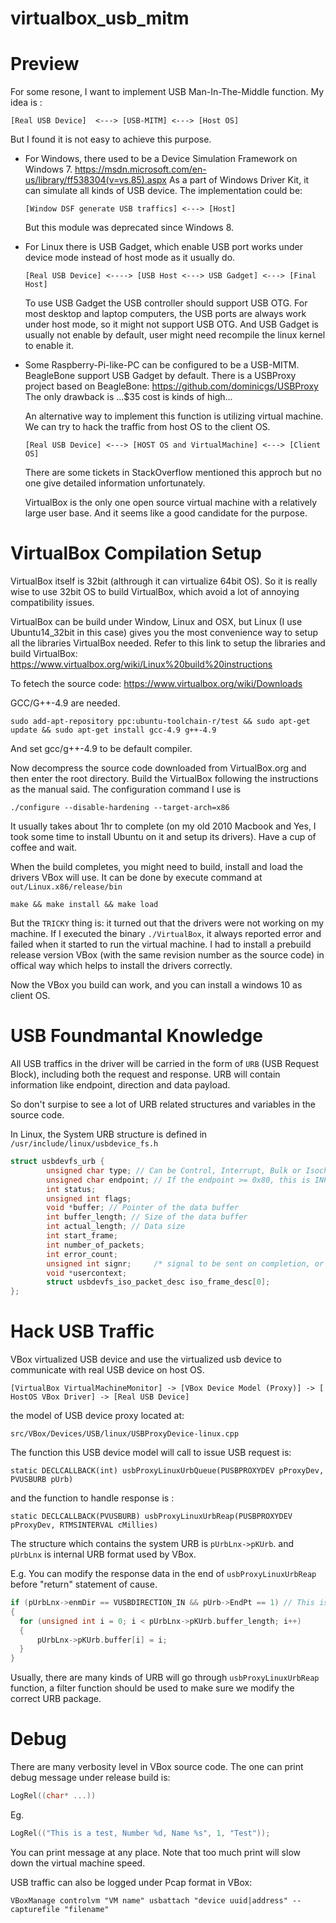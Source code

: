 # virtualbox_usb_mitm

Preview
=

For some resone, I want to implement USB Man-In-The-Middle function. 
My idea is :

`[Real USB Device]  <---> [USB-MITM] <---> [Host OS]`

But I found it is not easy to achieve this purpose.

- For Windows, there used to be a Device Simulation Framework on Windows 7. https://msdn.microsoft.com/en-us/library/ff538304(v=vs.85).aspx As a part of Windows Driver Kit, it can simulate all kinds of USB device. The implementation could be:

  `[Window DSF generate USB traffics] <---> [Host] `

  But this module was deprecated since Windows 8. 

- For Linux there is USB Gadget, which enable USB port works under device mode instead of host mode as it usually do. 

  `[Real USB Device] <----> [USB Host <---> USB Gadget] <---> [Final Host]`

  To use USB Gadget the USB controller should support USB OTG. For most desktop and laptop computers, the USB ports are always work under host mode, so it might not support USB OTG. And USB Gadget is usually not enable by default, user might need recompile the linux kernel to enable it.

- Some Raspberry-Pi-like-PC can be configured to be a USB-MITM. BeagleBone support USB Gadget by default. There is a USBProxy project based on BeagleBone: https://github.com/dominicgs/USBProxy
The only drawback is ...$35 cost is kinds of high...

  An alternative way to implement this function is utilizing virtual machine. We can try to hack the traffic from host OS to the client OS. 

  `[Real USB Device] <---> [HOST OS and VirtualMachine] <---> [Client OS]`
  
  There are some tickets in StackOverflow mentioned this approch but no one give detailed information unfortunately.
  
  VirtualBox is the only one open source virtual machine with a relatively large user base. And it seems like a good candidate for the purpose.
  
VirtualBox Compilation Setup
=

VirtualBox itself is 32bit (althrough it can virtualize 64bit OS). So it is really wise to use 32bit OS to build VirtualBox, which avoid a lot of annoying compatibility issues.

VirtualBox can be build under Window, Linux and OSX, but Linux (I use Ubuntu14_32bit in this case) gives you the most convenience way to setup all the libraries VirtualBox needed. Refer to this link to setup the libraries and build VirtualBox:
https://www.virtualbox.org/wiki/Linux%20build%20instructions

To fetech the source code:
https://www.virtualbox.org/wiki/Downloads

GCC/G++-4.9 are needed.

`sudo add-apt-repository ppc:ubuntu-toolchain-r/test && sudo apt-get update && sudo apt-get install gcc-4.9 g++-4.9`

And set gcc/g++-4.9 to be default compiler.

Now decompress the source code downloaded from VirtualBox.org and then enter the root directory. Build the VirtualBox following the instructions as the manual said. The configuration command I use is 

`./configure --disable-hardening --target-arch=x86`

It usually takes about 1hr to complete (on my old 2010 Macbook and Yes, I took some time to install Ubuntu on it and setup its drivers). Have a cup of coffee and wait.

When the build completes, you might need to build, install and load the drivers VBox will use. It can be done by execute command at `out/Linux.x86/release/bin`

`make && make install && make load`

But the `TRICKY` thing is: it turned out that the drivers were not working on my machine. If I executed the binary `./VirtualBox`, it always reported error and failed when it started to run the virtual machine.
I had to install a prebuild release version VBox (with the same revision number as the source code) in offical way which helps to install the drivers correctly.

Now the VBox you build can work, and you can install a windows 10 as client OS.

USB Foundmantal Knowledge
=

All USB traffics in the driver will be carried in the form of `URB` (USB Request Block), including both the request and response. URB will contain information like endpoint, direction and data payload.

So don't surpise to see a lot of URB related structures and variables in the source code.

In Linux, the System URB structure is defined in `/usr/include/linux/usbdevice_fs.h`

```c
struct usbdevfs_urb {
        unsigned char type; // Can be Control, Interrupt, Bulk or Isochronus, we usually only care Bulk transfer.
        unsigned char endpoint; // If the endpoint >= 0x80, this is INPUT package.
        int status;
        unsigned int flags;
        void *buffer; // Pointer of the data buffer
        int buffer_length; // Size of the data buffer
        int actual_length; // Data size
        int start_frame;
        int number_of_packets;
        int error_count;
        unsigned int signr;     /* signal to be sent on completion, or 0 if none should be sent. */
        void *usercontext;
        struct usbdevfs_iso_packet_desc iso_frame_desc[0];
};
```

Hack USB Traffic
=

VBox virtualized USB device and use the virtualized usb device to communicate with real USB device on host OS.

`[VirtualBox VirtualMachineMonitor] -> [VBox Device Model (Proxy)] -> [ HostOS VBox Driver] -> [Real USB Device]`

the model of USB device proxy located at:

`src/VBox/Devices/USB/linux/USBProxyDevice-linux.cpp`

The function this USB device model will call to issue USB request is:

`static DECLCALLBACK(int) usbProxyLinuxUrbQueue(PUSBPROXYDEV pProxyDev, PVUSBURB pUrb)`

and the function to handle response is :

`static DECLCALLBACK(PVUSBURB) usbProxyLinuxUrbReap(PUSBPROXYDEV pProxyDev, RTMSINTERVAL cMillies)`

The structure which contains the system URB is `pUrbLnx->pKUrb`. and `pUrbLnx` is internal URB format used by VBox.

E.g. You can modify the response data in the end of `usbProxyLinuxUrbReap` before "return" statement of cause.
```c
if (pUrbLnx->enmDir == VUSBDIRECTION_IN && pUrb->EndPt == 1) // This is input URB from endpoint 1.
{
  for (unsigned int i = 0; i < pUrbLnx->pKUrb.buffer_length; i++)
  {
      pUrbLnx->pKUrb.buffer[i] = i;
  }
}
```
Usually, there are many kinds of URB will go through `usbProxyLinuxUrbReap` function, a filter function should be used to make sure we modify the correct URB package. 

Debug
=

There are many verbosity level in VBox source code. The one can print debug message under release build is:

```c
LogRel((char* ...))
```
Eg. 
```c
LogRel(("This is a test, Number %d, Name %s", 1, "Test"));
```
You can print message at any place. Note that too much print will slow down the virtual machine speed.

USB traffic can also be logged under Pcap format in VBox:

`VBoxManage controlvm "VM name" usbattach "device uuid|address" --capturefile "filename"`
